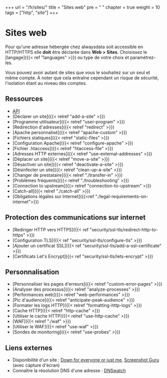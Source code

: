 +++
url = "/fr/sites/"
title = "Sites web"
pre = "<i class='fas fa-fw fa-globe'></i> "
chapter = true
weight = 10
tags = ["http", "site"]
+++

# Sites web

Pour qu'une adresse hébergée chez alwaysdata soit accessible en HTTP/HTTPS elle **doit** être déclarée dans **Web > Sites**. Choisissez le [langage]({{< ref "languages" >}}) ou type de votre choix et paramétrez-les.

Vous pouvez avoir autant de sites que vous le souhaitez sur un seul et même compte. À noter que cela entraîne cependant un risque de sécurité, l'isolation étant au niveau des comptes.

## Ressources

- [API](https://api.alwaysdata.com/v1/site/doc/)
- [Déclarer un site]({{< relref "add-a-site" >}})
- [Programme utilisateur]({{< relref "user-program" >}})
- [Redirection d'adresses]({{< relref "redirect" >}})
- [Apache personnalisé]({{< relref "apache-custom" >}})
- [Fichiers statiques]({{< relref "static-files" >}})
- [Configuration Apache]({{< relref "configure-apache" >}})
- [Fichier .htaccess]({{< relref "htaccess-file" >}})
- [Adresses HTTP externes]({{< relref "use-external-addresses" >}})
- [Déplacer un site]({{< relref "move-a-site" >}})
- [Désactiver un site]({{< relref "deactivate-a-site" >}})
- [Désinfecter un site]({{< relref "clean-up-a-site" >}})
- [Changer de prestataire]({{< relref "./transfer-in" >}})
- [Problèmes fréquents]({{< relref "./troubleshooting" >}})
- [Connection to upstream]({{< relref "connection-to-upstream" >}})
- [Catch-all]({{< relref "./catch-all" >}})
- [Obligations légales sur Internet]({{<ref "./legal-requirements-on-internet">}})

## Protection des communications sur internet

- [Rediriger HTTP vers HTTPS]({{< ref "security/ssl-tls/redirect-http-to-https" >}})
- [Configuration TLS]({{< ref "security/ssl-tls/configure-tls" >}})
- [Ajouter un certificat SSL]({{< ref "security/ssl-tls/add-a-ssl-certificate" >}})
- [Certificats Let's Encrypt]({{< ref "security/ssl-tls/lets-encrypt" >}})

## Personnalisation

- [Personnaliser les pages d'erreurs]({{< relref "custom-error-pages" >}})
- [Analyser des processus]({{< relref "analyze-processes" >}})
- [Performances web]({{< relref "web-performances" >}})
- [Pic d'audience]({{< relref "anticipate-peak-audience" >}})
- [Formater les logs HTTP]({{< relref "formatting-http-logs" >}})
- [Cache HTTP]({{< relref "http-cache" >}})
- [Utiliser le cache HTTP]({{< relref "use-http-cache" >}})
- [WAF]({{< relref "./waf" >}})
- [Utiliser le WAF]({{< relref "use-waf" >}})
- [Sondes de monitoring]({{< relref "use-probes" >}})

## Liens externes

- Disponibilité d'un site : [Down for everyone or just me](https://downforeveryoneorjustme.com/), [Screenshot Guru](https://screenshot.guru/) (avec capture d'écran)
- Connaître la résolution DNS d'une adresse : [DNSwatch](https://www.dnswatch.info/)

